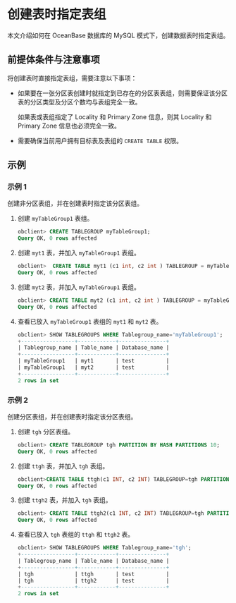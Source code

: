 # 创建表时指定表组

本文介绍如何在 OceanBase 数据库的 MySQL 模式下，创建数据表时指定表组。

## 前提体条件与注意事项

将创建表时直接指定表组，需要注意以下事项：

* 如果要在一张分区表创建时就指定到已存在的分区表表组，则需要保证该分区表的分区类型及分区个数均与表组完全一致。

  如果表或表组指定了 Locality 和 Primary Zone 信息，则其 Locality 和 Primary Zone 信息也必须完全一致。
  
* 需要确保当前用户拥有目标表及表组的 `CREATE TABLE` 权限。

## 示例

### 示例 1

创建非分区表组，并在创建表时指定该分区表组。

1. 创建 `myTableGroup1` 表组。

   ```sql
   obclient> CREATE TABLEGROUP myTableGroup1;
   Query OK, 0 rows affected
   ```

2. 创建 `myt1` 表，并加入 `myTableGroup1` 表组。

   ```sql
   obclient>  CREATE TABLE myt1 (c1 int, c2 int ) TABLEGROUP = myTableGroup1;
   Query OK, 0 rows affected
   ```

3. 创建 `myt2` 表，并加入 `myTableGroup1` 表组。

   ```sql
   obclient> CREATE TABLE myt2 (c1 int, c2 int ) TABLEGROUP = myTableGroup1;
   Query OK, 0 rows affected
   ```

4. 查看已放入 `myTableGroup1` 表组的 `myt1` 和 `myt2` 表。

   ```sql
   obclient> SHOW TABLEGROUPS WHERE Tablegroup_name='myTableGroup1';
   +-----------------+------------+---------------+
   | Tablegroup_name | Table_name | Database_name |
   +-----------------+------------+---------------+
   | myTableGroup1   | myt1       | test          |
   | myTableGroup1   | myt2       | test          |
   +-----------------+------------+---------------+
   2 rows in set
   ```

### 示例 2

创建分区表组，并在创建表时指定该分区表组。

1. 创建 `tgh` 分区表组。

   ```sql
   obclient> CREATE TABLEGROUP tgh PARTITION BY HASH PARTITIONS 10;
   Query OK, 0 rows affected
   ```

2. 创建 `ttgh` 表，并加入 `tgh` 表组。

   ```sql
   obclient>CREATE TABLE ttgh(c1 INT, c2 INT) TABLEGROUP=tgh PARTITION BY HASH(c1) PARTITIONS 10;
   Query OK, 0 rows affected
   ```

3. 创建 `ttgh2` 表，并加入 `tgh` 表组。

   ```sql
   obclient> CREATE TABLE ttgh2(c1 INT, c2 INT) TABLEGROUP=tgh PARTITION BY HASH(c1) PARTITIONS 10;
   Query OK, 0 rows affected
   ```

4. 查看已放入 `tgh` 表组的 `ttgh` 和 `ttgh2` 表。

   ```sql
   obclient> SHOW TABLEGROUPS WHERE Tablegroup_name='tgh';
   +-----------------+------------+---------------+
   | Tablegroup_name | Table_name | Database_name |
   +-----------------+------------+---------------+
   | tgh             | ttgh       | test          |
   | tgh             | ttgh2      | test          |
   +-----------------+------------+---------------+
   2 rows in set
   ```

